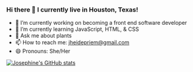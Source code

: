 ### Hi there 👋 I currently live in Houston, Texas!

- 🔭 I’m currently working on becoming a front end software developer
- 💬 I’m currently learning JavaScript, HTML, & CSS
- 🌱 Ask me about plants
- 📫 How to reach me: jheidepriem@gmail.com
- 😄 Pronouns: She/Her

[![Josephine's GitHub stats](https://github-readme-stats.vercel.app/api?username=jheidepriem)](https://github.com/jheidepriem/github-readme-stats)

